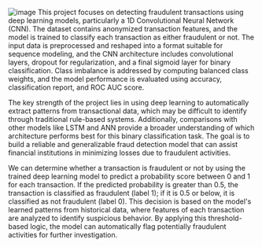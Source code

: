 ![image](https://github.com/user-attachments/assets/fefa81dd-51d3-420a-b787-b506ac031fb9)
This project focuses on detecting fraudulent transactions using deep learning models, particularly a 1D Convolutional Neural Network (CNN). The dataset contains anonymized transaction features, and the model is trained to classify each transaction as either fraudulent or not. The input data is preprocessed and reshaped into a format suitable for sequence modeling, and the CNN architecture includes convolutional layers, dropout for regularization, and a final sigmoid layer for binary classification. Class imbalance is addressed by computing balanced class weights, and the model performance is evaluated using accuracy, classification report, and ROC AUC score.

The key strength of the project lies in using deep learning to automatically extract patterns from transactional data, which may be difficult to identify through traditional rule-based systems. Additionally, comparisons with other models like LSTM and ANN provide a broader understanding of which architecture performs best for this binary classification task. The goal is to build a reliable and generalizable fraud detection model that can assist financial institutions in minimizing losses due to fraudulent activities.

We can determine whether a transaction is fraudulent or not by using the trained deep learning model to predict a probability score between 0 and 1 for each transaction. If the predicted probability is greater than 0.5, the transaction is classified as fraudulent (label 1); if it is 0.5 or below, it is classified as not fraudulent (label 0). This decision is based on the model's learned patterns from historical data, where features of each transaction are analyzed to identify suspicious behavior. By applying this threshold-based logic, the model can automatically flag potentially fraudulent activities for further investigation.



